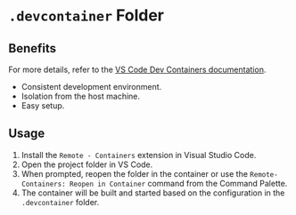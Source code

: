 # `.devcontainer` Folder

## Benefits

For more details, refer to the [VS Code Dev Containers documentation](https://code.visualstudio.com/docs/remote/containers).

- Consistent development environment.
- Isolation from the host machine.
- Easy setup.

## Usage

1. Install the `Remote - Containers` extension in Visual Studio Code.
2. Open the project folder in VS Code.
3. When prompted, reopen the folder in the container or use the `Remote-Containers: Reopen in Container` command from the Command Palette.
4. The container will be built and started based on the configuration in the `.devcontainer` folder.
